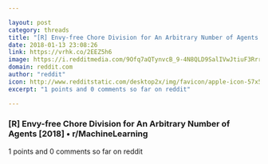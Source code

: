 ```yaml
---

layout: post
category: threads
title: "[R] Envy-free Chore Division for An Arbitrary Number of Agents [2018]"
date: 2018-01-13 23:08:26
link: https://vrhk.co/2EEZ5h6
image: https://i.redditmedia.com/9Ofq7aQTynvcB_9-4N8QLD9SalIVwJtiuF3RrrQvWWk.jpg?w=216&s=77cec3f9f804b8b222427bfec4911a79
domain: reddit.com
author: "reddit"
icon: http://www.redditstatic.com/desktop2x/img/favicon/apple-icon-57x57.png
excerpt: "1 points and 0 comments so far on reddit"

---
```


### [R] Envy-free Chore Division for An Arbitrary Number of Agents [2018] • r/MachineLearning

1 points and 0 comments so far on reddit